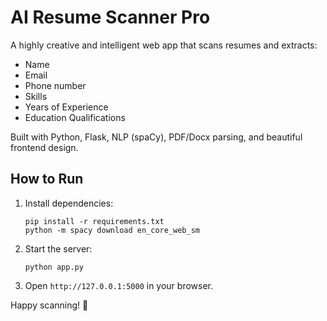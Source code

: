 # AI Resume Scanner Pro

A highly creative and intelligent web app that scans resumes and extracts:
- Name
- Email
- Phone number
- Skills
- Years of Experience
- Education Qualifications

Built with Python, Flask, NLP (spaCy), PDF/Docx parsing, and beautiful frontend design.

## How to Run
1. Install dependencies:
   ```
   pip install -r requirements.txt
   python -m spacy download en_core_web_sm
   ```

2. Start the server:
   ```
   python app.py
   ```

3. Open `http://127.0.0.1:5000` in your browser.

Happy scanning! 🚀
